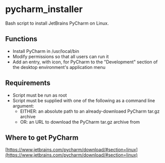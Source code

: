 # pycharm_installer

Bash script to install JetBrains PyCharm on Linux.

## Functions
- Install PyCharm in /usr/local/bin
- Modify permissions so that all users can run it
- Add an entry, with icon, for PyCharm to the "Development" section of the desktop environment's application menu

## Requirements
- Script must be run as root
- Script must be supplied with one of the following as a command line argument:
  - EITHER: an absolute path to an already-downloaed PyCharm tar.gz archive
  - OR:     an URL to download the PyCharm tar.gz archive from

## Where to get PyCharm
[https://www.jetbrains.com/pycharm/download/#section=linux](https://www.jetbrains.com/pycharm/download/#section=linux)

